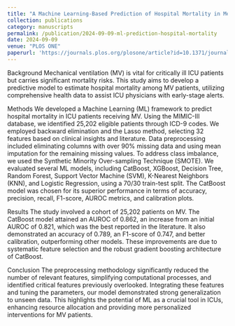```yaml
---
title: "A Machine Learning-Based Prediction of Hospital Mortality in Mechanically Ventilated ICU Patients"
collection: publications
category: manuscripts
permalink: /publication/2024-09-09-ml-prediction-hospital-mortality
date: 2024-09-09
venue: "PLOS ONE"
paperurl: 'https://journals.plos.org/plosone/article?id=10.1371/journal.pone.0309383'
---
```


Background
Mechanical ventilation (MV) is vital for critically ill ICU patients but carries significant mortality risks. This study aims to develop a predictive model to estimate hospital mortality among MV patients, utilizing comprehensive health data to assist ICU physicians with early-stage alerts.

Methods
We developed a Machine Learning (ML) framework to predict hospital mortality in ICU patients receiving MV. Using the MIMIC-III database, we identified 25,202 eligible patients through ICD-9 codes. We employed backward elimination and the Lasso method, selecting 32 features based on clinical insights and literature. Data preprocessing included eliminating columns with over 90% missing data and using mean imputation for the remaining missing values. To address class imbalance, we used the Synthetic Minority Over-sampling Technique (SMOTE). We evaluated several ML models, including CatBoost, XGBoost, Decision Tree, Random Forest, Support Vector Machine (SVM), K-Nearest Neighbors (KNN), and Logistic Regression, using a 70/30 train-test split. The CatBoost model was chosen for its superior performance in terms of accuracy, precision, recall, F1-score, AUROC metrics, and calibration plots.

Results
The study involved a cohort of 25,202 patients on MV. The CatBoost model attained an AUROC of 0.862, an increase from an initial AUROC of 0.821, which was the best reported in the literature. It also demonstrated an accuracy of 0.789, an F1-score of 0.747, and better calibration, outperforming other models. These improvements are due to systematic feature selection and the robust gradient boosting architecture of CatBoost.

Conclusion
The preprocessing methodology significantly reduced the number of relevant features, simplifying computational processes, and identified critical features previously overlooked. Integrating these features and tuning the parameters, our model demonstrated strong generalization to unseen data. This highlights the potential of ML as a crucial tool in ICUs, enhancing resource allocation and providing more personalized interventions for MV patients.
